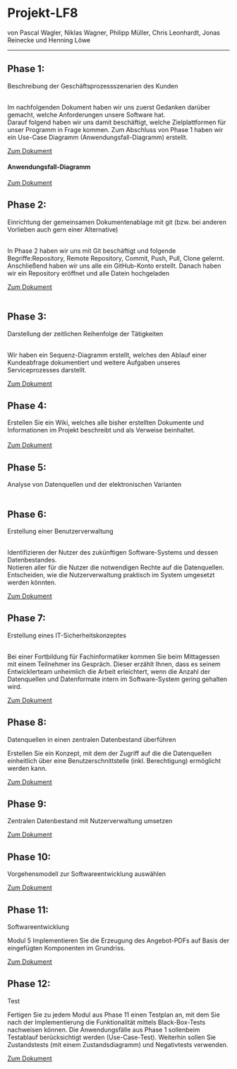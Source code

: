 # Projekt-LF8
von Pascal Wagler, Niklas Wagner, Philipp Müller, Chris Leonhardt, Jonas Reinecke und Henning Löwe 
<hr>

<h2>Phase 1:</h2>
Beschreibung der Geschäftsprozessszenarien des Kunden<br><br>

<p>Im nachfolgenden Dokument haben wir uns zuerst Gedanken darüber gemacht, welche Anforderungen unsere Software hat.<br>
Darauf folgend haben wir uns damit beschäftigt, welche Zielplattformen für unser Programm in Frage kommen.
Zum Abschluss von Phase 1 haben wir ein Use-Case Diagramm (Anwendungsfall-Diagramm) erstellt.</p>

<a href="https://github.com/HenningBSZ/Projekt-LF9/blob/main/Phase%201.pdf">Zum Dokument</a>
<h4>Anwendungsfall-Diagramm</h4>
<a href="https://github.com/HenningBSZ/Projekt-LF9/blob/main/Use-Case-DiagrammV2.drawio.png">Zum Dokument</a>



<br>
<h2>Phase 2:</h2>
Einrichtung der gemeinsamen Dokumentenablage mit git (bzw. bei anderen Vorlieben auch gern einer Alternative)<br><br>

<p>In Phase 2 haben wir uns mit Git beschäftigt und folgende Begriffe:Repository, Remote Repository, Commit, Push, Pull, Clone gelernt.<br>
Anschließend haben wir uns alle ein GitHub-Konto erstellt. Danach haben wir ein Repository eröffnet und alle Datein hochgeladen 
</p>
<a href="https://github.com/HenningBSZ/Projekt-LF9">Zum Dokument</a>
<br>
<br>



<h2>Phase 3:</h2>
 Darstellung der zeitlichen Reihenfolge der Tätigkeiten<br><br>
<p>Wir haben ein Sequenz-Diagramm erstellt, welches den Ablauf einer Kundeabfrage dokumentiert und weitere Aufgaben unseres Serviceprozesses darstellt.</p>
<a href="https://github.com/HenningBSZ/Projekt-LF9/blob/main/Sequenzdiagramm.drawio.png">Zum Dokument</a>




<h2>Phase 4:</h2>
Erstellen Sie ein Wiki, welches alle bisher erstellten Dokumente und Informationen im Projekt beschreibt und als Verweise beinhaltet.<br><br>
<a href="https://github.com/HenningBSZ/Projekt-LF9/blob/main/Phase%204%20DokuV2.pdf">Zum Dokument</a>





<h2>Phase 5:</h2>
Analyse von Datenquellen und der elektronischen Varianten<br><br>





<h2>Phase 6:</h2>
Erstellung einer Benutzerverwaltung<br><br>
<p>Identifizieren der Nutzer des zukünftigen Software-Systems und dessen Datenbestandes.<br>
Notieren aller für die Nutzer die notwendigen Rechte auf die Datenquellen.<br>
Entscheiden, wie die Nutzerverwaltung praktisch im System umgesetzt werden könnten.</p>

<a href="https://github.com/HenningBSZ/Projekt-LF9/blob/main/Phase%206.pdf">Zum Dokument</a>





<h2>Phase 7:</h2> 
 Erstellung eines IT-Sicherheitskonzeptes<br><br>
 <P>Bei einer Fortbildung für Fachinformatiker kommen Sie beim Mittagessen mit einem Teilnehmer ins Gespräch. Dieser erzählt Ihnen, dass es seinem     Entwicklerteam unheimlich die Arbeit erleichtert, wenn die Anzahl der Datenquellen und Datenformate intern im Software-System gering gehalten wird.</p>
 
 <a href="https://github.com/HenningBSZ/Projekt-LF9/blob/main/Phase%207.pdf">Zum Dokument</a>
 
 
 
 
<h2>Phase 8:</h2>
Datenquellen in einen zentralen Datenbestand überführen
<p>Erstellen Sie ein Konzept, mit dem der Zugriff auf die die Datenquellen einheitlich über eine Benutzerschnittstelle (inkl. Berechtigung) ermöglicht werden kann.</p>

<a href="https://github.com/HenningBSZ/Projekt-LF9/blob/main/Phase%208.pdf">Zum Dokument</a>





<h2>Phase 9:</h2>
 <p>Zentralen Datenbestand mit Nutzerverwaltung umsetzen</p>
 
 <a href="https://github.com/HenningBSZ/Projekt-LF9/blob/main/er-modell.drawio.png">Zum Dokument</a>
 
 
 
 
 
 <h2>Phase 10:</h2>
 <p>Vorgehensmodell zur Softwareentwicklung auswählen</p>
 
 <a href="https://github.com/HenningBSZ/Projekt-LF9/blob/main/Phase10_auswahl_vorgehensmodell.pdf">Zum Dokument</a>
 
 
 
 
 
 
  <h2>Phase 11:</h2>
 <p>Softwareentwicklung</p>
 <p>Modul 5  Implementieren Sie die Erzeugung des Angebot-PDFs auf Basis der eingefügten Komponenten im Grundriss.</p>
 <a href="https://github.com/HenningBSZ/Projekt-LF9/blob/main/SoftwareDD%20GmbH_Angebotserstellung.pdf">Zum Dokument</a>
 
 
<h2>Phase 12:</h2>
<p>Test</p>
<p>Fertigen Sie zu jedem Modul aus Phase 11 einen Testplan an, mit dem Sie nach der Implementierung die Funktionalität mittels Black-Box-Tests nachweisen können. Die Anwendungsfälle aus Phase 1 sollenbeim Testablauf berücksichtigt werden (Use-Case-Test). Weiterhin sollen Sie Zustandstests (mit einem Zustandsdiagramm) und Negativtests verwenden.</p>
<a href="https://github.com/HenningBSZ/Projekt-LF9/blob/main/Rahmen%20Informationen%20zum%20Test.pdf">Zum Dokument</a>
 



